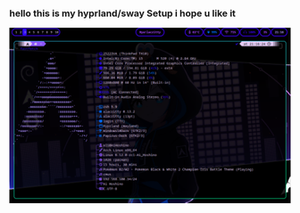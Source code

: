 ### hello this is my hyprland/sway Setup i hope u like it


<div align="center">
    <img src="https://github.com/troy600/hyprland-dotfiles/blob/main/Screenshot1.png?raw=true">  
</div>
